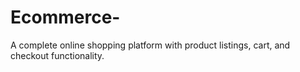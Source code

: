 # Ecommerce-
A complete online shopping platform with product listings, cart, and checkout functionality.
